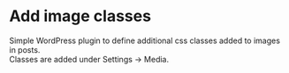 Add image classes
=================
Simple WordPress plugin to define additional css classes added to images in posts.  
Classes are added under Settings -> Media.
